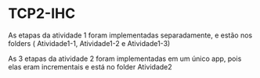 # TCP2-IHC

As etapas da atividade 1 foram implementadas separadamente, e estão nos folders ( Atividade1-1, Atividade1-2 e Atividade1-3)

As 3 etapas da atividade 2 foram implementadas em um único app, pois elas eram incrementais e está no folder Atividade2

